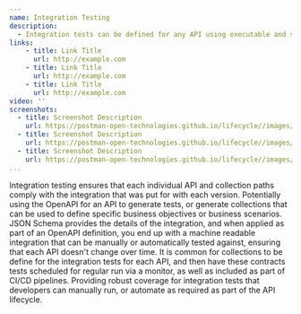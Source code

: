 ```yaml
---
name: Integration Testing
description: 
  - Integration tests can be defined for any API using executable and shareable collections, testing integrations, as well as other more custom scenarios or business approaches, providing a single or suite of integration tests that can be manually run, schedule across multiple regions, or executed as part of a CI/CD pipeline, automating integration testing consistently across APIs.
links:
    - title: Link Title
      url: http://example.com
    - title: Link Title
      url: http://example.com
    - title: Link Title
      url: http://example.com            
video: ''
screenshots:
  - title: Screenshot Description
    url: https://postman-open-technologies.github.io/lifecycle//images/postman-screenshot.png          
  - title: Screenshot Description
    url: https://postman-open-technologies.github.io/lifecycle//images/postman-screenshot.png  
  - title: Screenshot Description
    url: https://postman-open-technologies.github.io/lifecycle//images/postman-screenshot.png   
...
```

Integration testing ensures that each individual API and collection paths comply with the integration that was put for with each version. Potentially using the OpenAPI for an API to generate tests, or generate collections that can be used to define specific business objectives or business scenarios. JSON Schema provides the details of the integration, and when applied as part of an OpenAPI definition, you end up with a machine readable integration that can be manually or automatically tested against, ensuring that each API doesn't change over time. It is common for collections to be define for the integration tests for each API, and then have these contracts tests scheduled for regular run via a monitor, as well as included as part of CI/CD pipelines. Providing robust coverage for integration tests that developers can manually run, or automate as required as part of the API lifecycle.